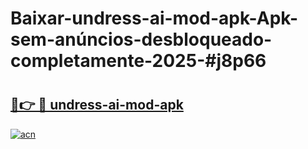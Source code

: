 # Baixar-undress-ai-mod-apk-Apk-sem-anúncios-desbloqueado-completamente-2025-#j8p66

# <h2><a href="https://ainizakaria.my?title=undress-ai-mod-apk&ref=24M">🔗👉 🔴 undress-ai-mod-apk</a></h2>

[![acn](https://github.com/user-attachments/assets/0f9c940e-d8b0-45ae-aac7-cd30a18b3e1c)](https://ainizakaria.my?title=undress-ai-mod-apk&ref=24M)

